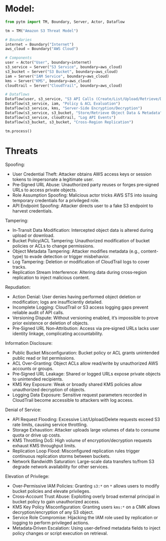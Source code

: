 # Model:
```python
from pytm import TM, Boundary, Server, Actor, Dataflow

tm = TM("Amazon S3 Threat Model")

# Boundaries
internet = Boundary("Internet")
aws_cloud = Boundary("AWS Cloud")

# Components
user = Actor("User", boundary=internet)
s3_service = Server("S3 Service", boundary=aws_cloud)
s3_bucket = Server("S3 Bucket", boundary=aws_cloud)
iam = Server("IAM Service", boundary=aws_cloud)
kms = Server("KMS", boundary=aws_cloud)
cloudtrail = Server("CloudTrail", boundary=aws_cloud)

# Dataflows
Dataflow(user, s3_service, "S3 API Calls (Create/List/Upload/Retrieve/Delete/Presign)")
Dataflow(s3_service, iam, "Policy & ACL Evaluation")
Dataflow(s3_service, kms, "Server‑Side Encryption/Decryption")
Dataflow(s3_service, s3_bucket, "Store/Retrieve Object Data & Metadata")
Dataflow(s3_service, cloudtrail, "Log API Events")
Dataflow(s3_bucket, s3_bucket, "Cross‑Region Replication")

tm.process()
``` 

# Threats

Spoofing:
- User Credential Theft: Attacker obtains AWS access keys or session tokens to impersonate a legitimate user.
- Pre‑Signed URL Abuse: Unauthorized party reuses or forges pre‑signed URLs to access private objects.
- Role Assumption Spoofing: Malicious actor tricks AWS STS into issuing temporary credentials for a privileged role.
- API Endpoint Spoofing: Attacker directs user to a fake S3 endpoint to harvest credentials.

Tampering:
- In‑Transit Data Modification: Intercepted object data is altered during upload or download.
- Bucket Policy/ACL Tampering: Unauthorized modification of bucket policies or ACLs to change permissions.
- Object Metadata Tampering: Attacker modifies metadata (e.g., content-type) to evade detection or trigger misbehavior.
- Log Tampering: Deletion or modification of CloudTrail logs to cover tracks.
- Replication Stream Interference: Altering data during cross‑region replication to inject malicious content.

Repudiation:
- Action Denial: User denies having performed object deletion or modification; logs are insufficiently detailed.
- Incomplete Logging: CloudTrail or S3 access logging gaps prevent reliable audit of API calls.
- Versioning Dispute: Without versioning enabled, it’s impossible to prove prior existence or deletion of objects.
- Pre‑Signed URL Non‑Attribution: Access via pre‑signed URLs lacks user identity linkage, complicating accountability.

Information Disclosure:
- Public Bucket Misconfiguration: Bucket policy or ACL grants unintended public read or list permissions.
- ACL Over‑Granting: Object ACLs allow read/write by unauthorized AWS accounts or groups.
- Pre‑Signed URL Leakage: Shared or logged URLs expose private objects to unintended recipients.
- KMS Key Exposure: Weak or broadly shared KMS policies allow unauthorized decryption of objects.
- Logging Data Exposure: Sensitive request parameters recorded in CloudTrail become accessible to attackers with log access.

Denial of Service:
- API Request Flooding: Excessive List/Upload/Delete requests exceed S3 rate limits, causing service throttling.
- Storage Exhaustion: Attacker uploads large volumes of data to consume quota or drive up costs.
- KMS Throttling DoS: High volume of encryption/decryption requests exhaust KMS throughput limits.
- Replication Loop Flood: Misconfigured replication rules trigger continuous replication storms between buckets.
- Network Bandwidth Saturation: Large-scale data transfers to/from S3 degrade network availability for other services.

Elevation of Privilege:
- Over‑Permissive IAM Policies: Granting `s3:*` on `*` allows users to modify bucket policies and elevate privileges.
- Cross‑Account Trust Abuse: Exploiting overly broad external principal in bucket policy to gain unauthorized access.
- KMS Key Policy Misconfiguration: Granting users `kms:*` on a CMK allows decryption/encryption of any S3 object.
- Service Role Compromise: Hijacking the IAM role used by replication or logging to perform privileged actions.
- Metadata‑Driven Escalation: Using user‑defined metadata fields to inject policy changes or script execution on retrieval.